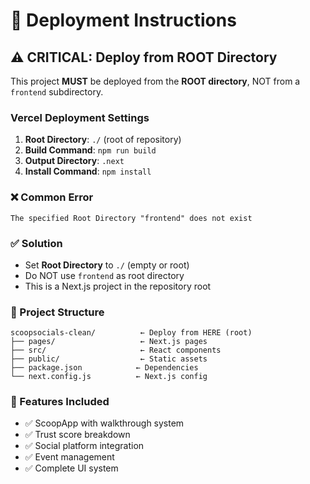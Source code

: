 # 🚀 Deployment Instructions

## ⚠️ CRITICAL: Deploy from ROOT Directory

This project **MUST** be deployed from the **ROOT directory**, NOT from a `frontend` subdirectory.

### Vercel Deployment Settings

1. **Root Directory**: `./` (root of repository)
2. **Build Command**: `npm run build`
3. **Output Directory**: `.next`
4. **Install Command**: `npm install`

### ❌ Common Error
```
The specified Root Directory "frontend" does not exist
```

### ✅ Solution
- Set **Root Directory** to `./` (empty or root)
- Do NOT use `frontend` as root directory
- This is a Next.js project in the repository root

### 📁 Project Structure
```
scoopsocials-clean/          ← Deploy from HERE (root)
├── pages/                   ← Next.js pages
├── src/                     ← React components
├── public/                  ← Static assets
├── package.json            ← Dependencies
└── next.config.js          ← Next.js config
```

### 🎯 Features Included
- ✅ ScoopApp with walkthrough system
- ✅ Trust score breakdown
- ✅ Social platform integration
- ✅ Event management
- ✅ Complete UI system 